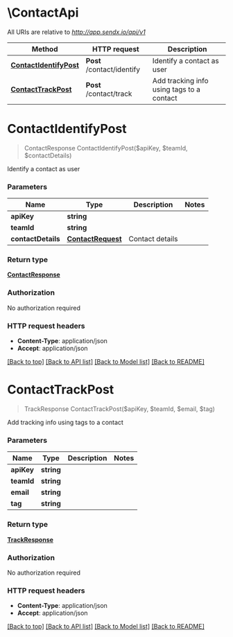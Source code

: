 # \ContactApi

All URIs are relative to *http://app.sendx.io/api/v1*

Method | HTTP request | Description
------------- | ------------- | -------------
[**ContactIdentifyPost**](ContactApi.md#ContactIdentifyPost) | **Post** /contact/identify | Identify a contact as user
[**ContactTrackPost**](ContactApi.md#ContactTrackPost) | **Post** /contact/track | Add tracking info using tags to a contact


# **ContactIdentifyPost**
> ContactResponse ContactIdentifyPost($apiKey, $teamId, $contactDetails)

Identify a contact as user




### Parameters

Name | Type | Description  | Notes
------------- | ------------- | ------------- | -------------
 **apiKey** | **string**|  | 
 **teamId** | **string**|  | 
 **contactDetails** | [**ContactRequest**](ContactRequest.md)| Contact details | 

### Return type

[**ContactResponse**](ContactResponse.md)

### Authorization

No authorization required

### HTTP request headers

 - **Content-Type**: application/json
 - **Accept**: application/json

[[Back to top]](#) [[Back to API list]](../README.md#documentation-for-api-endpoints) [[Back to Model list]](../README.md#documentation-for-models) [[Back to README]](../README.md)

# **ContactTrackPost**
> TrackResponse ContactTrackPost($apiKey, $teamId, $email, $tag)

Add tracking info using tags to a contact




### Parameters

Name | Type | Description  | Notes
------------- | ------------- | ------------- | -------------
 **apiKey** | **string**|  | 
 **teamId** | **string**|  | 
 **email** | **string**|  | 
 **tag** | **string**|  | 

### Return type

[**TrackResponse**](TrackResponse.md)

### Authorization

No authorization required

### HTTP request headers

 - **Content-Type**: application/json
 - **Accept**: application/json

[[Back to top]](#) [[Back to API list]](../README.md#documentation-for-api-endpoints) [[Back to Model list]](../README.md#documentation-for-models) [[Back to README]](../README.md)

